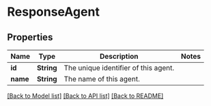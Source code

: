 # ResponseAgent

## Properties

Name | Type | Description | Notes
------------ | ------------- | ------------- | -------------
**id** | **String** | The unique identifier of this agent. | 
**name** | **String** | The name of this agent. | 

[[Back to Model list]](../README.md#documentation-for-models) [[Back to API list]](../README.md#documentation-for-api-endpoints) [[Back to README]](../README.md)


